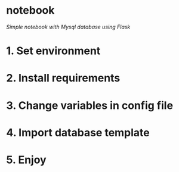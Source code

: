# notebook

_Simple notebook with Mysql database using Flask_


# 1. Set environment
# 2. Install requirements
# 3. Change variables in config file
# 4. Import database template
# 5. Enjoy 
